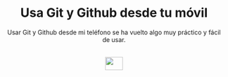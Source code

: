 <h1 align="center">Usa Git y Github desde tu móvil</h1>

<p align="center">Usar Git y Github desde mi teléfono se ha vuelto algo muy práctico y fácil de usar.</p>

<div align="center" style="display: inline_block"><br>
 <img height="30" width="40" src="https://cdn.jsdelivr.net/gh/devicons/devicon/icons/git/git-plain.svg" />        
</div>         

